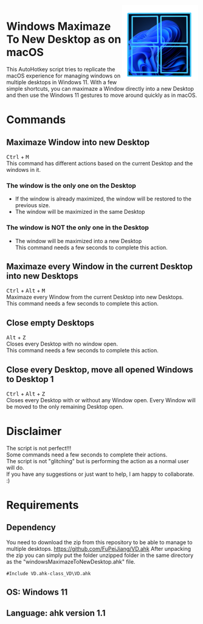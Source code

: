 <img align="right" src="https://github.com/itsraval/windowsMaximazeToNewDesktop/blob/main/windowsMaximazeToNewDesktop.png" width="200" height="200">

# Windows Maximaze To New Desktop as on macOS
This AutoHotkey script tries to replicate the macOS experience for managing windows on multiple desktops in Windows 11.
With a few simple shortcuts, you can maximaze a Window directly into a new Desktop and then use the Windows 11 gestures to move around quickly as in macOS. 

# Commands

## Maximaze Window into new Desktop
<kbd>Ctrl</kbd> + <kbd>M</kbd> <br />
This command has different actions based on the current Desktop and the windows in it.
### The window is the only one on the Desktop
- If the window is already maximized, the window will be restored to the previous size.
- The window will be maximized in the same Desktop
### The window is NOT the only one in the Desktop
- The window will be maximized into a new Desktop<br />
This command needs a few seconds to complete this action.

## Maximaze every Window in the current Desktop into new Desktops
<kbd>Ctrl</kbd> + <kbd>Alt</kbd> + <kbd>M</kbd> <br />
Maximaze every Window from the current Desktop into new Desktops. <br />
This command needs a few seconds to complete this action.

## Close empty Desktops
<kbd>Alt</kbd> + <kbd>Z</kbd> <br />
Closes every Desktop with no window open. <br />
This command needs a few seconds to complete this action.

## Close every Desktop, move all opened Windows to Desktop 1 
<kbd>Ctrl</kbd> + <kbd>Alt</kbd> + <kbd>Z</kbd> <br />
Closes every Desktop with or without any Window open. Every Window will be moved to the only remaining Desktop open.


# Disclaimer
The script is not perfect!!! <br />
Some commands need a few seconds to complete their actions. <br />
The script is not "glitching" but is performing the action as a normal user will do.<br />
If you have any suggestions or just want to help, I am happy to collaborate. :)

# Requirements

## Dependency
You need to download the zip from this repository to be able to manage to multiple desktops.
https://github.com/FuPeiJiang/VD.ahk
After unpacking the zip you can simply put the folder unzipped folder in the same directory as the "windowsMaximazeToNewDesktop.ahk" file.

```ahk
#Include VD.ahk-class_VD\VD.ahk
```

## OS: Windows 11
## Language: ahk version 1.1
